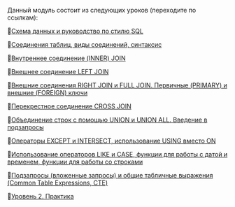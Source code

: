 Данный модуль состоит из следующих уроков (переходите по ссылкам):

🔑[Схема данных и руководство по стилю SQL](/Module2/L-11/README.md)

🔑[Соединения таблиц, виды соединений, синтаксис](/Module2/L-12/README.md)

🔑[Внутреннее соединение (INNER) JOIN](/Module2/L-13/README.md)

🔑[Внешнее соединение LEFT JOIN]()

🔑[Внешние соединения RIGHT JOIN и FULL JOIN. Первичные (PRIMARY) и внешние (FOREIGN) ключи]()

🔑[Перекрестное соединение CROSS JOIN]()

🔑[Объединение строк с помощью UNION и UNION ALL. Введение в подзапросы]()

🔑[Операторы EXCEPT и INTERSECT, использование USING вместо ON]()

🔑[Использование операторов LIKE и CASE, функции для работы с датой и временем, функции для работы со строками]()

🔑[Подзапросы (вложенные запросы) и общие табличные выражения (Common Table Expressions, CTE)]()

🔑[Уровень 2. Практика]()
